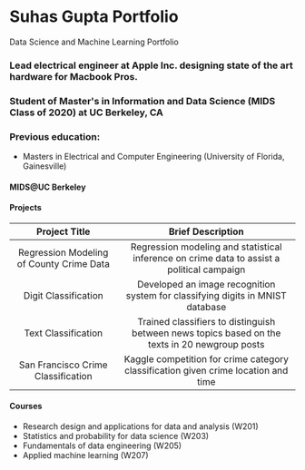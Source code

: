# Suhas Gupta Portfolio
Data Science and Machine Learning Portfolio

### Lead electrical engineer at Apple Inc. designing state of the art hardware for Macbook Pros. 
### Student of Master's in Information and Data Science (MIDS Class of 2020) at UC Berkeley, CA

### Previous education: 
  - Masters in Electrical and Computer Engineering (University of Florida, Gainesville)

#### MIDS@UC Berkeley

#### Projects

| Project Title |  Brief Description  |
|:----------:|:----------:|
| Regression Modeling of County Crime Data |  Regression modeling and statistical inference on crime data to assist a political campaign|
| Digit Classification |  Developed an image recognition system for classifying digits in MNIST database |
| Text Classification |  Trained classifiers to distinguish between news topics based on the texts in 20 newgroup posts |
| San Francisco Crime Classification |  Kaggle competition for crime category classification given crime location and time |

#### Courses
  - Research design and applications for data and analysis (W201)
  - Statistics and probability for data science (W203)
  - Fundamentals of data engineering (W205)
  - Applied machine learning (W207)
